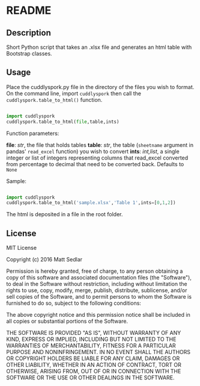 # README

## Description

Short Python script that takes an .xlsx file and generates an html table with Bootstrap classes.

## Usage

Place the cuddlyspork.py file in the directory of the files you wish to format. On the command line, import `cuddlyspork` then call the `cuddlyspork.table_to_html()` function.

```python

import cuddlyspork
cuddlyspork.table_to_html(file,table,ints)

```
Function parameters:

**file**: *str*, the file that holds tables
**table**: *str*, the table (`sheetname` argument in pandas' `read_excel` function) you wish to convert
**ints**: *int,list*, a single integer or list of integers representing columns that read_excel converted from percentage to decimal that need to be converted back. Defaults to `None`

Sample:

```python

import cuddlyspork
cuddlyspork.table_to_html('sample.xlsx','Table 1',ints=[0,1,2])

```

The html is deposited in a file in the root folder.

## License

MIT License

Copyright (c) 2016 Matt Sedlar

Permission is hereby granted, free of charge, to any person obtaining a copy
of this software and associated documentation files (the "Software"), to deal
in the Software without restriction, including without limitation the rights
to use, copy, modify, merge, publish, distribute, sublicense, and/or sell
copies of the Software, and to permit persons to whom the Software is
furnished to do so, subject to the following conditions:

The above copyright notice and this permission notice shall be included in all
copies or substantial portions of the Software.

THE SOFTWARE IS PROVIDED "AS IS", WITHOUT WARRANTY OF ANY KIND, EXPRESS OR
IMPLIED, INCLUDING BUT NOT LIMITED TO THE WARRANTIES OF MERCHANTABILITY,
FITNESS FOR A PARTICULAR PURPOSE AND NONINFRINGEMENT. IN NO EVENT SHALL THE
AUTHORS OR COPYRIGHT HOLDERS BE LIABLE FOR ANY CLAIM, DAMAGES OR OTHER
LIABILITY, WHETHER IN AN ACTION OF CONTRACT, TORT OR OTHERWISE, ARISING FROM,
OUT OF OR IN CONNECTION WITH THE SOFTWARE OR THE USE OR OTHER DEALINGS IN THE
SOFTWARE.
